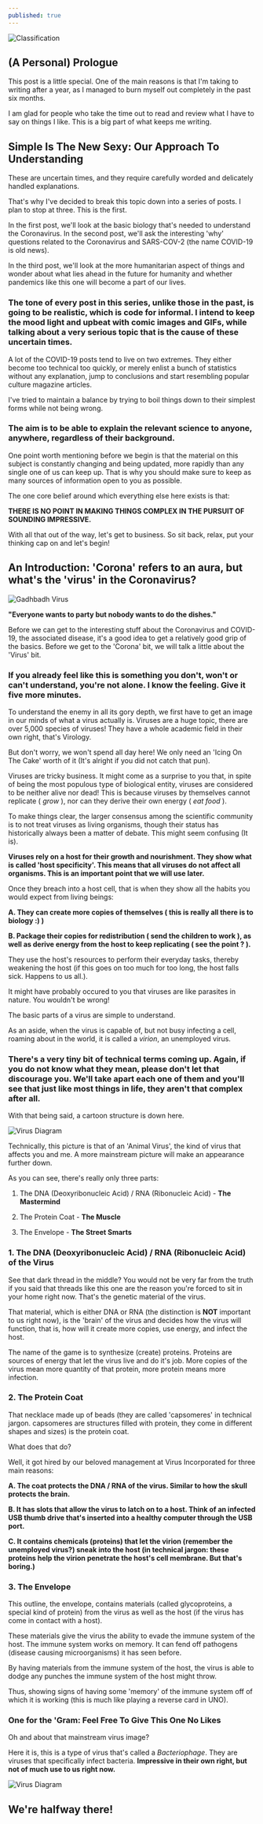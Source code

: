 ```yaml
---
published: true
---
```

![Classification]({{site.baseurl}}/images/tusharBlog-01.png)


## (A Personal) Prologue

This post is a little special. One of the main reasons is that I'm taking to writing after a year, as I managed to burn myself out completely in the past six months.

I am glad for people who take the time out to read and review what I have to say on things I like. This is a big part of what keeps me writing. 

##  Simple Is The New Sexy: Our Approach To Understanding

These are uncertain times, and they require carefully worded and delicately handled explanations. 

That's why I've decided to break this topic down into a series of posts. I plan to stop at three. This is the first.

In the first post, we'll look at the basic biology that's needed to understand the Coronavirus. In the second post, we'll ask the interesting 'why' questions related to the Coronavirus and SARS-COV-2 (the name COVID-19 is old news).

In the third post, we'll look at the more humanitarian aspect of things and wonder about what lies ahead in the future for humanity and whether pandemics like this one will become a part of our lives.  

### The tone of every post in this series, unlike those in the past, is going to be realistic, which is code for informal. I intend to keep the mood light and upbeat with comic images and GIFs, while talking about a very serious topic that is the cause of these uncertain times. 

A lot of the COVID-19 posts tend to live on two extremes. They either become too technical too quickly, or merely enlist a bunch of statistics without any explanation, jump to conclusions and start resembling popular culture magazine articles.

I've tried to maintain a balance by trying to boil things down to their simplest forms while not being wrong. 

### The aim is to be able to explain the relevant science to anyone, anywhere, regardless of their background.

One point worth mentioning before we begin is that the material on this subject is constantly changing and being updated, more rapidly than any single one of us can keep up. That is why you should make sure to keep as many sources of information open to you as possible. 

The one core belief around which everything else here exists is that:

**THERE IS NO POINT IN MAKING THINGS COMPLEX IN THE PURSUIT OF SOUNDING IMPRESSIVE.**

With all that out of the way, let's get to business. So sit back, relax, put your thinking cap on and let's begin!

## An Introduction: 'Corona' refers to an aura, but what's the 'virus' in the Coronavirus? 

![Gadhbadh Virus]({{site.baseurl}}/images/virus.gif)

**"Everyone wants to party but nobody wants to do the dishes."**

Before we can get to the interesting stuff about the Coronavirus and COVID-19, the associated disease, it's a good idea to get a relatively good grip of the basics. Before we get to the 'Corona' bit, we will talk a little about the 'Virus' bit. 

### If you already feel like this is something you don't, won't or can't understand, you're not alone. I know the feeling. Give it five more minutes.

To understand the enemy in all its gory depth, we first have to get an image in our minds of what a virus actually is. Viruses are a huge topic, there are over 5,000 species of viruses! They have a whole academic field in their own right, that's Virology. 

But don't worry, we won't spend all day here! We only need an 'Icing On The Cake' worth of it (It's alright if you did not catch that pun).

Viruses are tricky business. It might come as a surprise to you that, in spite of being the most populous type of biological entity, viruses are considered to be neither alive nor dead! This is because viruses by themselves cannot replicate ( *grow* ), nor can they derive their own energy ( *eat food* ). 

To make things clear, the larger consensus among the scientific community is to not treat viruses as living organisms, though their status has historically always been a matter of debate. This might seem confusing (It is).

**Viruses rely on a host for their growth and nourishment. They show what is called 'host specificity'. This means that all viruses do not affect all organisms. This is an important point that we will use later.**

Once they breach into a host cell, that is when they show all the habits you would expect from living beings: 

**A. They can create more copies of themselves ( this is really all there is to biology :) )**

**B. Package their copies for redistribution ( send the children to work ), as well as derive energy from the host to keep replicating ( see the point ? ).** 

They use the host's resources to perform their everyday tasks, thereby weakening the host (if this goes on too much for too long, the host falls sick. Happens to us all.).

It might have probably occured to you that viruses are like parasites in nature. You wouldn't be wrong!

The basic parts of a virus are simple to understand.

As an aside, when the virus is capable of, but not busy infecting a cell, roaming about in the world, it is called a *virion*, an unemployed virus. 

### There's a very tiny bit of technical terms coming up. Again, if you do not know what they mean, please don't let that discourage you. We'll take apart each one of them and you'll see that just like most things in life, they aren't that complex after all.

With that being said, a cartoon structure is down here.

![Virus Diagram]({{site.baseurl}}/images/virus.png)

Technically, this picture is that of an 'Animal Virus', the kind of virus that affects you and me. A more mainstream picture will make an appearance further down. 

As you can see, there's really only three parts:

1. The DNA (Deoxyribonucleic Acid) / RNA (Ribonucleic Acid) - **The Mastermind**

2. The Protein Coat - **The Muscle**

3. The Envelope - **The Street Smarts**

### 1. The DNA (Deoxyribonucleic Acid) / RNA (Ribonucleic Acid)  of the Virus

See that dark thread in the middle? You would not be very far from the truth if you said that threads like this one are the reason you're forced to sit in your home right now. That's the genetic material of the virus.

That material, which is either DNA or RNA (the distinction is **NOT** important to us right now), is the 'brain' of the virus and decides how the virus will function, that is, how will it create more copies, use energy, and infect the host. 

The name of the game is to synthesize (create) proteins. Proteins are sources of energy that let the virus live and do it's job. More copies of the virus mean more quantity of that protein, more protein means more infection.

### 2. The Protein Coat

That necklace made up of beads (they are called 'capsomeres' in technical jargon. capsomeres are structures filled with protein, they come in different shapes and sizes) is the protein coat. 

What does that do? 

Well, it got hired by our beloved management at Virus Incorporated for three main reasons:

**A. The coat protects the DNA / RNA of the virus. Similar to how the skull protects the brain.**

**B. It has slots that allow the virus to latch on to a host. Think of an infected USB thumb drive that's inserted into a healthy computer through the USB port.** 

**C. It contains chemicals (proteins) that let the virion (remember the unemployed virus?) sneak into the host (in technical jargon: these proteins help the virion penetrate the host's cell membrane. But that's boring.)**

### 3. The Envelope

This outline, the envelope, contains materials (called glycoproteins, a special kind of protein) from the virus as well as the host (if the virus has come in contact with a host).

These materials give the virus the ability to evade the immune system of the host. The immune system works on memory. It can fend off pathogens (disease causing microorganisms) it has seen before. 

By having materials from the immune system of the host, the virus is able to dodge any punches the immune system of the host might throw. 

Thus, showing signs of having some 'memory' of the immune system off of which it is working (this is much like playing a reverse card in UNO).  


### One for the 'Gram: Feel Free To Give This One No Likes

Oh and about that mainstream virus image? 

Here it is, this is a type of virus that's called a *Bacteriophage*. They are viruses that specifically infect bacteria. **Impressive in their own right, but not of much use to us right now.**

![Virus Diagram]({{site.baseurl}}/images/bacteriophage_new.jpg)

## We're halfway there!
